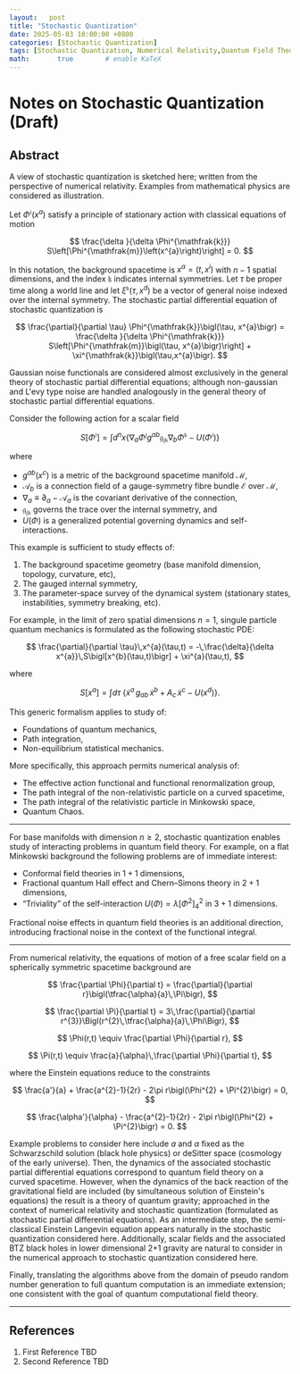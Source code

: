 ```yaml
---
layout:   post
title: "Stochastic Quantization"
date: 2025-05-03 10:00:00 +0800
categories: [Stochastic Quantization]
tags: [Stochastic Quantization, Numerical Relativity,Quantum Field Theory, Stochastic Calculus, Triviality ]
math:       true        # enable KaTeX
---
```

# Notes on Stochastic Quantization (Draft)

## Abstract

A view of stochastic quantization is sketched here; written from the perspective of numerical relativity. Examples from mathematical physics are considered as illustration.


Let $`\Phi^{\mathfrak{i}}(x^{a})`$ satisfy a principle of stationary action with classical equations of motion

$$
\frac{\delta }{\delta \Phi^{\mathfrak{k}}} S\left[\Phi^{\mathfrak{m}}\left(x^{a}\right)\right] = 0.
$$

In this notation, the background spacetime is $x^{a} = (t,x^{i})$ with $n-1$ spatial dimensions,  and the index $\mathfrak{k}$ indicates internal symmetries.  Let $\tau$ be proper time along a world line and let $\xi^{\mathfrak{k}}(\tau,x^{d})$ be a vector of general noise indexed over the internal symmetry.  The stochastic partial differential equation of stochastic quantization is

$$
\frac{\partial}{\partial \tau} \Phi^{\mathfrak{k}}\bigl(\tau, x^{a}\bigr) = \frac{\delta }{\delta \Phi^{\mathfrak{k}}} S\left[\Phi^{\mathfrak{m}}\bigl(\tau, x^{a}\bigr)\right] + \xi^{\mathfrak{k}}\bigl(\tau,x^{a}\bigr).
$$

Gaussian noise functionals are considered almost exclusively in the general theory of stochastic partial differential equations; although  non-gaussian and L\'evy type noise are handled analogously in the general theory of stochastic partial differential equations.


Consider the following action for a scalar field

$$
S\bigl[\Phi^{\mathfrak{i}}\bigr] = \int d^{n}x\bigl\{ \nabla_{a} \Phi^{\mathfrak{j}} g^{ab} \mathfrak{g}_{\mathfrak{j} \mathfrak{k}} \nabla_{b}  \Phi^{\mathfrak{k}} - U\bigl(\Phi^{\mathfrak{i}}\bigr)\bigr\}
$$

where

- $g^{ab}(x^{c})$ is a metric of the background spacetime manifold $\mathcal{M}$,
- $\mathcal{A}_{b}$ is a connection field of a gauge-symmetry fibre bundle $\mathcal{E}$ over $\mathcal{M}$,
- $\nabla_{a} \equiv \partial_{a} - \mathcal{A}_{a}$ is the covariant derivative of the connection,
- $\mathfrak{g}_{\mathfrak{j}\mathfrak{k}}$ governs the trace over the internal symmetry, and
- $U(\Phi)$ is a generalized potential governing dynamics and self-interactions.

This example is sufficient to study effects of:

1. The background spacetime geometry (base manifold dimension, topology, curvature, etc),
2. The gauged internal symmetry,
3. The parameter-space survey of the dynamical system (stationary states, instabilities, symmetry breaking, etc).



For example, in the limit of zero spatial dimensions $n=1$, singule particle quantum mechanics is formulated as the following stochastic PDE:

$$
\frac{\partial}{\partial \tau}\,x^{a}(\tau,t) = -\,\frac{\delta}{\delta x^{a}}\,S\bigl[x^{b}(\tau,t)\bigr] + \xi^{a}(\tau,t),
$$

where

$$
S[x^{a}] = \int d\tau\;\bigl\{\dot{x}^{a}\,g_{ab}\,\dot{x}^{b} + A_{c}\,\dot{x}^{c} - U(x^{d})\bigr\}.
$$

This generic formalism applies to study of:

- Foundations of quantum mechanics,
- Path integration,
- Non-equilibrium statistical mechanics.

More specifically, this approach permits numerical analysis of:

- The effective action functional and functional renormalization group,
- The path integral of the non-relativistic particle on a curved spacetime,
- The path integral of the relativistic particle in Minkowski space,
- Quantum Chaos.

---

For base manifolds with dimension $n \ge 2$, stochastic quantization enables study of interacting problems in quantum field theory.  For example, on a flat Minkowski background the following problems are of immediate interest:

- Conformal field theories in $1+1$ dimensions,
- Fractional quantum Hall effect and Chern–Simons theory in $2+1$ dimensions,
- “Triviality” of the self-interaction $U(\Phi)=\lambda[\Phi^{2}]^{2}_{4}$ in $3+1$ dimensions.

Fractional noise effects in quantum field theories is an additional direction, introducing fractional noise in the context of the functional integral.

---

From numerical relativity, the equations of motion of a free scalar field on a spherically symmetric spacetime background are

$$
\frac{\partial \Phi}{\partial t} = \frac{\partial}{\partial r}\bigl(\tfrac{\alpha}{a}\,\Pi\bigr),
$$

$$
\frac{\partial \Pi}{\partial t} = 3\,\frac{\partial}{\partial r^{3}}\Bigl(r^{2}\,\tfrac{\alpha}{a}\,\Phi\Bigr),
$$

$$
\Phi(r,t) \equiv \frac{\partial \Phi}{\partial r},
$$

$$
\Pi(r,t) \equiv \frac{a}{\alpha}\,\frac{\partial \Phi}{\partial t},
$$

where the Einstein equations reduce to the constraints

$$
\frac{a'}{a} + \frac{a^{2}-1}{2r} - 2\pi r\bigl(\Phi^{2} + \Pi^{2}\bigr) = 0,
$$

$$
\frac{\alpha'}{\alpha} - \frac{a^{2}-1}{2r} - 2\pi r\bigl(\Phi^{2} + \Pi^{2}\bigr) = 0.
$$

Example problems to consider here include $a$ and $\alpha$ fixed as the Schwarzschild solution (black hole physics) or deSitter space (cosmology of the early universe). Then, the dynamics of the associated stochastic partial differential equations correspond to quantum field theory on a curved spacetime. However, when the dynamics of the back reaction of the gravitational field are included  (by simultaneous solution of Einstein's equations) the result is a theory of quantum gravity; approached in the context of numerical relativity and stochastic quantization (formulated as stochastic partial differential equations). As an intermediate step, the semi-classical Einstein Langevin equation appears naturally in the stochastic quantization considered here. Additionally, scalar fields and the associated BTZ black holes in lower dimensional 2+1 gravity are natural to consider in the numerical approach to stochastic quantization considered here. 

Finally, translating the algorithms above from the domain of pseudo random number generation to full quantum computation is an immediate extension; one consistent with the goal of quantum computational field theory. 

---

## References

1. First Reference TBD
2. Second Reference TBD